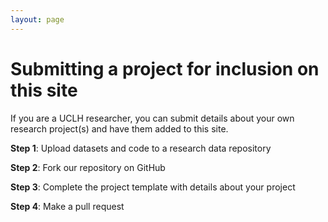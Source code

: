 ```yaml
---
layout: page
---
```


# Submitting a project for inclusion on this site
If you are a UCLH researcher, you can submit details about your own research project(s) and have them added to this site.

**Step 1**: Upload datasets and code to a research data repository

**Step 2**: Fork our repository on GitHub

**Step 3**: Complete the project template with details about your project

**Step 4**: Make a pull request

